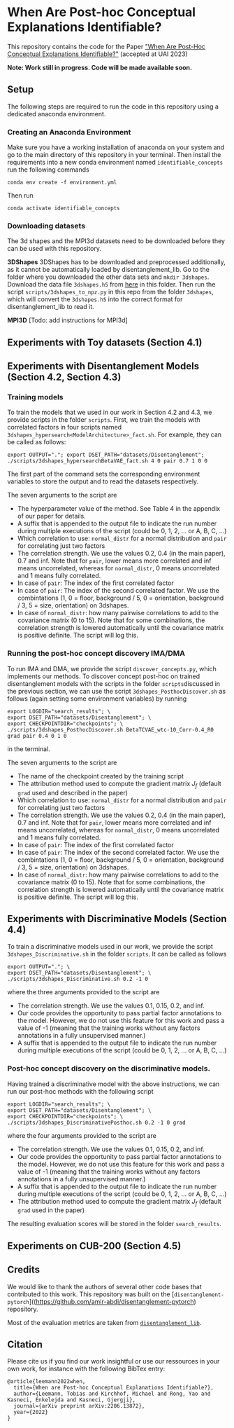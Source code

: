 # When Are Post-hoc Conceptual Explanations Identifiable?

This repository contains the code for the Paper ["When Are Post-Hoc Conceptual Explanations Identifiable?"](https://arxiv.org/abs/2206.13872) (accepted at UAI 2023)

**Note: Work still in progress. Code will be made available soon.**

## Setup
The following steps are required to run the code in this repository using a dedicated anaconda environment.

### Creating an Anaconda Environment
Make sure you have a working installation of anaconda on your system and go to the main directory of this repository in your terminal.
Then install the requirements into a new conda environment named ```identifiable_concepts``` run the following commands 
```
conda env create -f environment.yml
```

Then run
```
conda activate identifiable_concepts
```

### Downloading datasets
The 3d shapes and the MPI3d datasets need to be downloaded before they can be used with this repository.

**3DShapes**
3DShapes has to be downloaded and preprocessed additionally, as it cannot be automatically loaded by disentanglement_lib. Go to the folder where you downloaded the other data sets and ``mkdir 3dshapes``. Download the data file ``3dshapes.h5`` from [here](https://console.cloud.google.com/storage/browser/3d-shapes) in this folder.
Then run the script ``scripts/3dshapes_to_npz.py`` in this repo from the folder ``3dshapes``, which will convert the ``3dshapes.h5`` into the correct format for disentanglement_lib to read it.

**MPI3D**
[Todo: add instructions for MPI3d]

## Experiments with Toy datasets (Section 4.1)

## Experiments with Disentanglement Models (Section 4.2, Section 4.3)

### Training models
To train the models that we used in our work in Section 4.2 and 4.3, we provide scripts in the folder ``scripts``. First, we train the models with correlated factors in four scripts named ```3dshapes_hypersearch<ModelArchitecture>_fact.sh```.
For example, they can be called as follows:
```
export OUTPUT="."; export DSET_PATH="datasets/Disentanglement"; ./scripts/3dshapes_hypersearchBetaVAE_fact.sh 4 0 pair 0.7 1 0 0
```

The first part of the command sets the corresponding environment variables to store the output and to read the datasets respectively.

The seven arguments to the script are 
* The hyperparameter value of the method. See Table 4 in the appendix of our paper for details.
* A suffix that is appended to the output file to indicate the run number during multiple executions of the script (could be 0, 1, 2, ... or A, B, C, ...)
* Which correlation to use: `normal_distr` for a normal distribution and `pair` for correlating just two factors
* The correlation strength. We use the values 0.2, 0.4 (in the main paper), 0.7 and inf. Note that for `pair`, lower means more correlated and inf means uncorrelated, whereas for `normal_distr`, 0 means uncorrelated and 1 means fully correlated.
* In case of `pair`: The index of the first correlated factor
* In case of `pair`: The index of the second correlated factor. We use the combintations (1, 0 = floor, background / 5, 0 = orientation, background / 3, 5 = size, orientation) on 3dshapes.
* In case of `normal_distr`: how many pairwise correlations to add to the covariance matrix (0 to 15). Note that for some combinations, the correlation strength is lowered automatically until the covariance matrix is positive definite. The script will log this.

### Running the post-hoc concept discovery IMA/DMA

To run IMA and DMA, we provide the script ```discover_concepts.py```, which implements our methods.
To discover concept post-hoc on trained disentanglement models with the scripts in the folder ```scripts```discussed in the previous section, we can use the script ```3dshapes_PosthocDiscover.sh``` as follows (again setting some environment variables) by running

```
export LOGDIR="search_results"; \
export DSET_PATH="datasets/Disentanglement"; \
export CHECKPOINTDIR="checkpoints"; \
./scripts/3dshapes_PosthocDiscover.sh BetaTCVAE_wtc-10_Corr-0.4_R0 grad pair 0.4 0 1 0
```

in the terminal. 

The seven arguments to the script are 

* The name of the checkpoint created by the training script
* The attribution method used to compute the gradient matrix $J_f$ (default ```grad``` used and described in the paper)
* Which correlation to use: `normal_distr` for a normal distribution and `pair` for correlating just two factors
* The correlation strength. We use the values 0.2, 0.4 (in the main paper), 0.7 and inf. Note that for `pair`, lower means more correlated and inf means uncorrelated, whereas for `normal_distr`, 0 means uncorrelated and 1 means fully correlated.
* In case of `pair`: The index of the first correlated factor
* In case of `pair`: The index of the second correlated factor. We use the combintations (1, 0 = floor, background / 5, 0 = orientation, background / 3, 5 = size, orientation) on 3dshapes.
* In case of `normal_distr`: how many pairwise correlations to add to the covariance matrix (0 to 15). Note that for some combinations, the correlation strength is lowered automatically until the covariance matrix is positive definite. The script will log this.

## Experiments with Discriminative Models (Section 4.4)

To train a discriminative models used in our work, we provide the script ```3dshapes_Discriminative.sh``` in the folder ```scripts```. It can be called as follows

```
export OUTPUT="."; \
export DSET_PATH="datasets/Disentanglement"; \
./scripts/3dshapes_Discriminative.sh 0.2 -1 0 
```

where the three arguments provided to the script are
* The correlation strength. We use the values 0.1, 0.15, 0.2, and inf.
* Our code provides the opportunity to pass partial factor annotations to the model. However, we do not use this feature for this work and pass a value of -1 (meaning that the training works without any factors annotations in a fully unsupervised manner.)
*  A suffix that is appended to the output file to indicate the run number during multiple executions of the script (could be 0, 1, 2, ... or A, B, C, ...)

### Post-hoc concept discovery on the discriminative models.

Having trained a discriminative model with the above instructions, we can run our post-hoc methods with the following script

```
export LOGDIR="search_results"; \
export DSET_PATH="datasets/Disentanglement"; \
export CHECKPOINTDIR="checkpoints"; \
./scripts/3dshapes_DiscriminativePosthoc.sh 0.2 -1 0 grad
```

where the four arguments provided to the script are
* The correlation strength. We use the values 0.1, 0.15, 0.2, and inf.
* Our code provides the opportunity to pass partial factor annotations to the model. However, we do not use this feature for this work and pass a value of -1 (meaning that the training works without any factors annotations in a fully unsupervised manner.)
*  A suffix that is appended to the output file to indicate the run number during multiple executions of the script (could be 0, 1, 2, ... or A, B, C, ...)
* The attribution method used to compute the gradient matrix $J_f$ (default ```grad``` used in the paper)

The resulting evaluation scores will be stored in the folder ```search_results```.

## Experiments on CUB-200 (Section 4.5)


## Credits
We would like to thank the authors of several other code bases that contributed to this work.
This repository was built on the [```disentanglement-pytorch```]((https://github.com/amir-abdi/disentanglement-pytorch) repository.

Most of the evaluation metrics are taken from [```disentanglement_lib```](https://github.com/google-research/disentanglement_lib).

## Citation
Please cite us if you find our work insightful or use our ressources in your own work, for instance with the following BibTex entry:

```
@article{leemann2022when,
  title={When are Post-hoc Conceptual Explanations Identifiable?},
  author={Leemann, Tobias and Kirchhof, Michael and Rong, Yao and Kasneci, Enkelejda and Kasneci, Gjergji},
  journal={arXiv preprint arXiv:2206.13872},
  year={2022}
}
```
